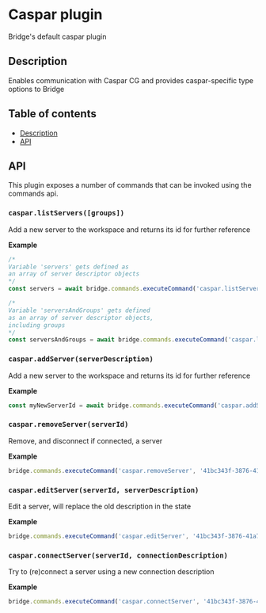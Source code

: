 # Caspar plugin
Bridge's default caspar plugin

## Description
Enables communication with Caspar CG and provides caspar-specific type options to Bridge

## Table of contents
- [Description](#description)
- [API](#api)

## API
This plugin exposes a number of commands that can be invoked using the commands api.

### `caspar.listServers([groups])`
Add a new server to the workspace and returns
its id for further reference

**Example**
```javascript
/*
Variable 'servers' gets defined as
an array of server descriptor objects
*/
const servers = await bridge.commands.executeCommand('caspar.listServers')

/*
Variable 'serversAndGroups' gets defined
as an array of server descriptor objects,
including groups
*/
const serversAndGroups = await bridge.commands.executeCommand('caspar.listServers', true)
```

### `caspar.addServer(serverDescription)`
Add a new server to the workspace and returns
its id for further reference

**Example**
```javascript
const myNewServerId = await bridge.commands.executeCommand('caspar.addServer', { name: 'My server' })
```

### `caspar.removeServer(serverId)`
Remove, and disconnect if connected, a server

**Example**
```javascript
bridge.commands.executeCommand('caspar.removeServer', '41bc343f-3876-41a7-b142-2f31f768f68b')
```

### `caspar.editServer(serverId, serverDescription)`
Edit a server, will replace the old description in the state

**Example**
```javascript
bridge.commands.executeCommand('caspar.editServer', '41bc343f-3876-41a7-b142-2f31f768f68b', { name: 'A new name' })
```

### `caspar.connectServer(serverId, connectionDescription)`
Try to (re)connect a server using a new connection description

**Example**
```javascript
bridge.commands.executeCommand('caspar.connectServer', '41bc343f-3876-41a7-b142-2f31f768f68b', { host: 'localhost', port: 5250 })
```